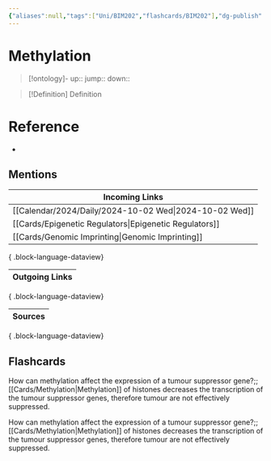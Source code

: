 ```yaml
---
{"aliases":null,"tags":["Uni/BIM202","flashcards/BIM202"],"dg-publish":true,"permalink":"/cards/methylation/","dgPassFrontmatter":true}
---
```


# Methylation

> [!ontology]-
> up:: 
> jump:: 
> down:: 

> [!Definition] Definition

# Reference

- 

## Mentions

| Incoming Links                                            |
| --------------------------------------------------------- |
| [[Calendar/2024/Daily/2024-10-02 Wed\|2024-10-02 Wed]] |
| [[Cards/Epigenetic Regulators\|Epigenetic Regulators]] |
| [[Cards/Genomic Imprinting\|Genomic Imprinting]]       |

{ .block-language-dataview}

| Outgoing Links |
| -------------- |

{ .block-language-dataview}

| Sources |
| ------- |

{ .block-language-dataview}

## Flashcards

How can methylation affect the expression of a tumour suppressor gene?;;[[Cards/Methylation\|Methylation]] of histones decreases the transcription of the tumour suppressor genes, therefore tumour are not effectively suppressed.
<!--SR:!2024-10-19,3,252-->
<!--SR:!2024-10-28,12,270-->
<!--SR:!2024-10-18,7,250-->
<!--SR:!2024-10-11,3,250-->
<!--SR:!2024-10-11,3,250-->
<!--SR:!2024-10-09,3,250-->

How can methylation affect the expression of a tumour suppressor gene?;;[[Cards/Methylation\|Methylation]] of histones decreases the transcription of the tumour suppressor genes, therefore tumour are not effectively suppressed.